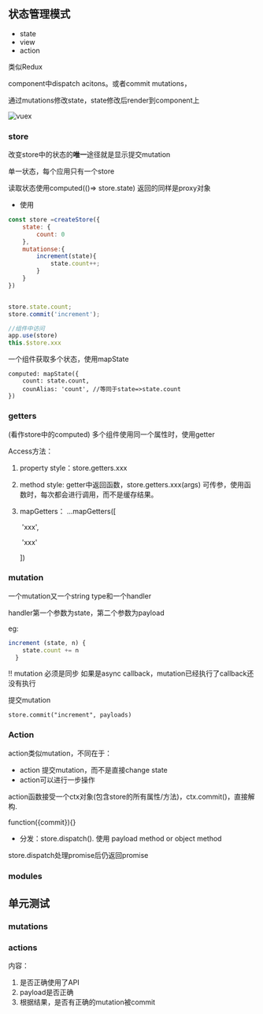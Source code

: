 ## 状态管理模式

* state
* view
* action

类似Redux

component中dispatch acitons。或者commit mutations，

通过mutations修改state，state修改后render到component上

![vuex](https://vuex.vuejs.org/vuex.png)

### store

改变store中的状态的**唯一**途径就是显示提交mutation

单一状态，每个应用只有一个store

读取状态使用computed(()=> store.state) 返回的同样是proxy对象

* 使用

```javascript
const store =createStore({
	state: {
		count: 0
	},
	mutationse:{
		increment(state){
			state.count++;
		}
	}
})


store.state.count;
store.commit('increment');

//组件中访问
app.use(store)
this.$store.xxx
```



一个组件获取多个状态，使用mapState

```
computed: mapState({
	count: state.count,
	counAlias: 'count',	//等同于state=>state.count
})
```



### getters

(看作store中的computed) 多个组件使用同一个属性时，使用getter

Access方法：

1. property style：store.getters.xxx

2. method style: getter中返回函数，store.getters.xxx(args) 可传参，使用函数时，每次都会进行调用，而不是缓存结果。

3. mapGetters： ...mapGetters([

   ​	'xxx',

   ​	'xxx'

   ]) 



### mutation

一个mutation又一个string type和一个handler

handler第一个参数为state，第二个参数为payload

eg: 

```javascript
increment (state, n) {
    state.count += n
  }
```



!! mutation 必须是同步 如果是async callback，mutation已经执行了callback还没有执行

提交mutation

```
store.commit("increment", payloads)
```





### Action

action类似mutation，不同在于：

* action 提交mutation，而不是直接change state
* action可以进行一步操作

action函数接受一个ctx对象(包含store的所有属性/方法)，ctx.commit()，直接解构. 

function({commit}){}



* 分发：store.dispatch(). 使用 payload method or object method



store.dispatch处理promise后仍返回promise



### modules



## 单元测试

### mutations



### actions

内容：

1. 是否正确使用了API
2. payload是否正确
3. 根据结果，是否有正确的mutation被commit

